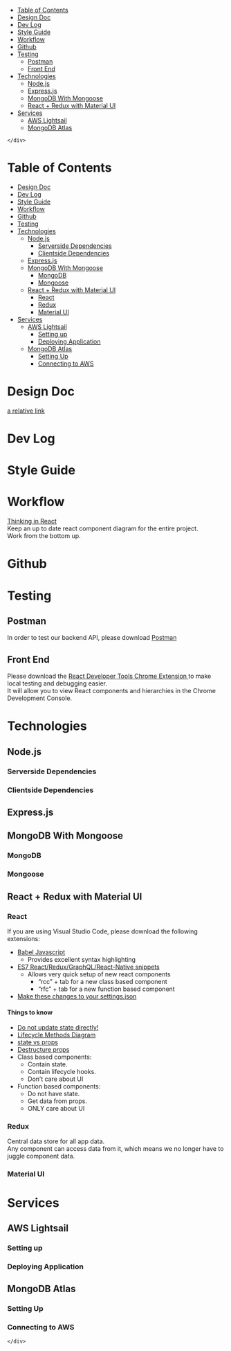 <!DOCTYPE html>
<html>

<head>
  <meta charset="utf-8">
  <meta name="viewport" content="width=device-width, initial-scale=1.0">
  <title>Main</title>
  <link rel="stylesheet" href="https://stackedit.io/style.css" />
</head>

<body class="stackedit">
  <div class="stackedit__left">
    <div class="stackedit__toc">
      
<ul>
<li><a href="#table-of-contents">Table of Contents</a></li>
<li><a href="#design-doc">Design Doc</a></li>
<li><a href="#dev-log">Dev Log</a></li>
<li><a href="#style-guide">Style Guide</a></li>
<li><a href="#workflow">Workflow</a></li>
<li><a href="#github">Github</a></li>
<li><a href="#testing">Testing</a>
<ul>
<li><a href="#postman">Postman</a></li>
<li><a href="#front-end">Front End</a></li>
</ul>
</li>
<li><a href="#technologies">Technologies</a>
<ul>
<li><a href="#node.js">Node.js</a></li>
<li><a href="#express.js">Express.js</a></li>
<li><a href="#mongodb-with-mongoose">MongoDB With Mongoose</a></li>
<li><a href="#react--redux-with-material-ui">React + Redux with Material UI</a></li>
</ul>
</li>
<li><a href="#services">Services</a>
<ul>
<li><a href="#aws-lightsail">AWS Lightsail</a></li>
<li><a href="#mongodb-atlas">MongoDB Atlas</a></li>
</ul>
</li>
</ul>

    </div>
  </div>
  <div class="stackedit__right">
    <div class="stackedit__html">
      <h1 id="table-of-contents">Table of Contents</h1>
<ul>
<li><a href="#design-doc">Design Doc</a></li>
<li><a href="#dev-log">Dev Log</a></li>
<li><a href="#style-guide">Style Guide</a></li>
<li><a href="#workflow">Workflow</a></li>
<li><a href="#github">Github</a></li>
<li><a href="#testing">Testing</a></li>
<li><a href="#technologies">Technologies</a>
<ul>
<li><a href="#node.js">Node.js</a>
<ul>
<li><a href="#serverside-dependencies">Serverside Dependencies</a></li>
<li><a href="#clientside-dependencies">Clientside Dependencies</a></li>
</ul>
</li>
<li><a href="#express.js">Express.js</a></li>
<li><a href="#mongodb-with-mongoose">MongoDB With Mongoose</a>
<ul>
<li><a href="#mongodb">MongoDB</a></li>
<li><a href="#mongoose">Mongoose</a></li>
</ul>
</li>
<li><a href="#react---redux-with-material-ui">React + Redux with Material UI</a>
<ul>
<li><a href="#react">React</a></li>
<li><a href="#redux">Redux</a></li>
<li><a href="#material-ui">Material UI</a></li>
</ul>
</li>
</ul>
</li>
<li><a href="#services">Services</a>
<ul>
<li><a href="#aws-lightsail">AWS Lightsail</a>
<ul>
<li><a href="#setting-up">Setting up</a></li>
<li><a href="#deploying-application">Deploying Application</a></li>
</ul>
</li>
<li><a href="#mongodb-atlas">MongoDB Atlas</a>
<ul>
<li><a href="#setting-up">Setting Up</a></li>
<li><a href="#connecting-to-aws">Connecting to AWS</a></li>
</ul>
</li>
</ul>
</li>
</ul>
<h1 id="design-doc">Design Doc</h1>
<p><a href="Pricing-Sheet-Design-Doc.md">a relative link</a></p>
<h1 id="dev-log">Dev Log</h1>
<h1 id="style-guide">Style Guide</h1>
<h1 id="workflow">Workflow</h1>
<p><a href="https://reactjs.org/docs/thinking-in-react.html">Thinking in React</a><br>
Keep an up to date react component diagram for the entire project.<br>
Work from the bottom up.</p>
<h1 id="github">Github</h1>
<h1 id="testing">Testing</h1>
<h2 id="postman">Postman</h2>
<p>In order to test our backend API, please download <a href="https://www.getpostman.com/">Postman</a></p>
<h2 id="front-end">Front End</h2>
<p>Please download the <a href="https://chrome.google.com/webstore/detail/react-developer-tools/fmkadmapgofadopljbjfkapdkoienihi?hl=en">React Developer Tools Chrome Extension </a> to make local testing and debugging easier.<br>
It will allow you to view React components and hierarchies in the Chrome Development Console.</p>
<h1 id="technologies">Technologies</h1>
<h2 id="node.js">Node.js</h2>
<h3 id="serverside-dependencies">Serverside Dependencies</h3>
<h3 id="clientside-dependencies">Clientside Dependencies</h3>
<h2 id="express.js">Express.js</h2>
<h2 id="mongodb-with-mongoose">MongoDB With Mongoose</h2>
<h3 id="mongodb">MongoDB</h3>
<h3 id="mongoose">Mongoose</h3>
<h2 id="react--redux-with-material-ui">React + Redux with Material UI</h2>
<h3 id="react">React</h3>
<p>If you are using Visual Studio Code, please download the following extensions:</p>
<ul>
<li><a href="https://marketplace.visualstudio.com/items?itemName=mgmcdermott.vscode-language-babel">Babel Javascript</a>
<ul>
<li>Provides excellent syntax highlighting</li>
</ul>
</li>
<li><a href="https://marketplace.visualstudio.com/items?itemName=dsznajder.es7-react-js-snippets">ES7 React/Redux/GraphQL/React-Native snippets</a>
<ul>
<li>Allows very quick setup of new react components
<ul>
<li>“rcc” + tab for a new class based component</li>
<li>“rfc” + tab for a new function based component</li>
</ul>
</li>
</ul>
</li>
<li><a href="https://medium.com/@eshwaren/enable-emmet-support-for-jsx-in-visual-studio-code-react-f1f5dfe8809c">Make these changes to your settings.json</a></li>
</ul>
<h4 id="things-to-know">Things to know</h4>
<ul>
<li><a href="https://daveceddia.com/why-not-modify-react-state-directly/">Do not update state directly!</a></li>
<li><a href="http://projects.wojtekmaj.pl/react-lifecycle-methods-diagram/">Lifecycle Methods Diagram</a></li>
<li><a href="https://reactjs.org/docs/faq-state.html#what-is-the-difference-between-state-and-props">state vs props</a></li>
<li><a href="https://medium.com/@lcriswell/destructuring-props-in-react-b1c295005ce0">Destructure props</a></li>
<li>Class based components:
<ul>
<li>Contain state.</li>
<li>Contain lifecycle hooks.</li>
<li>Don’t care about UI</li>
</ul>
</li>
<li>Function based components:
<ul>
<li>Do not have state.</li>
<li>Get data from props.</li>
<li>ONLY care about UI</li>
</ul>
</li>
</ul>
<h3 id="redux">Redux</h3>
<p>Central data store for all app data.<br>
Any component can access data from it, which means we no longer have to juggle component data.</p>
<h3 id="material-ui">Material UI</h3>
<h1 id="services">Services</h1>
<h2 id="aws-lightsail">AWS Lightsail</h2>
<h3 id="setting-up">Setting up</h3>
<h3 id="deploying-application">Deploying Application</h3>
<h2 id="mongodb-atlas">MongoDB Atlas</h2>
<h3 id="setting-up-1">Setting Up</h3>
<h3 id="connecting-to-aws">Connecting to AWS</h3>

    </div>
  </div>
</body>

</html>
